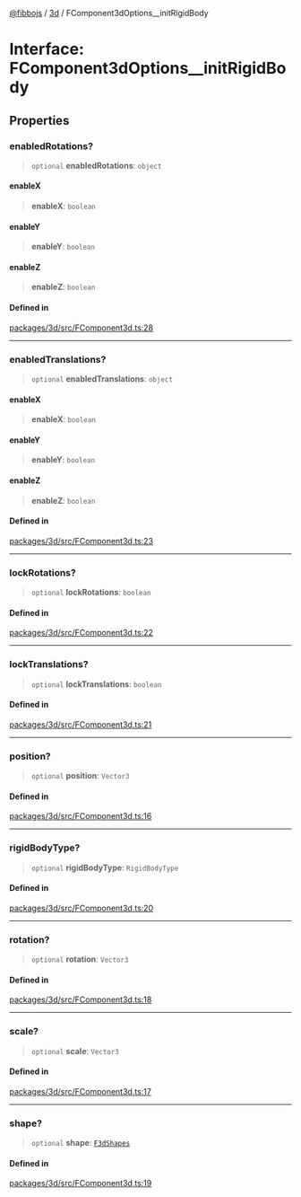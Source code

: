 [@fibbojs](/api/index) / [3d](/api/3d) / FComponent3dOptions\_\_initRigidBody

# Interface: FComponent3dOptions\_\_initRigidBody

## Properties

### enabledRotations?

> `optional` **enabledRotations**: `object`

#### enableX

> **enableX**: `boolean`

#### enableY

> **enableY**: `boolean`

#### enableZ

> **enableZ**: `boolean`

#### Defined in

[packages/3d/src/FComponent3d.ts:28](https://github.com/fibbojs/fibbo/blob/cb7d92d6e3e9106d66f5bb89ed29f3d87739ca2e/packages/3d/src/FComponent3d.ts#L28)

***

### enabledTranslations?

> `optional` **enabledTranslations**: `object`

#### enableX

> **enableX**: `boolean`

#### enableY

> **enableY**: `boolean`

#### enableZ

> **enableZ**: `boolean`

#### Defined in

[packages/3d/src/FComponent3d.ts:23](https://github.com/fibbojs/fibbo/blob/cb7d92d6e3e9106d66f5bb89ed29f3d87739ca2e/packages/3d/src/FComponent3d.ts#L23)

***

### lockRotations?

> `optional` **lockRotations**: `boolean`

#### Defined in

[packages/3d/src/FComponent3d.ts:22](https://github.com/fibbojs/fibbo/blob/cb7d92d6e3e9106d66f5bb89ed29f3d87739ca2e/packages/3d/src/FComponent3d.ts#L22)

***

### lockTranslations?

> `optional` **lockTranslations**: `boolean`

#### Defined in

[packages/3d/src/FComponent3d.ts:21](https://github.com/fibbojs/fibbo/blob/cb7d92d6e3e9106d66f5bb89ed29f3d87739ca2e/packages/3d/src/FComponent3d.ts#L21)

***

### position?

> `optional` **position**: `Vector3`

#### Defined in

[packages/3d/src/FComponent3d.ts:16](https://github.com/fibbojs/fibbo/blob/cb7d92d6e3e9106d66f5bb89ed29f3d87739ca2e/packages/3d/src/FComponent3d.ts#L16)

***

### rigidBodyType?

> `optional` **rigidBodyType**: `RigidBodyType`

#### Defined in

[packages/3d/src/FComponent3d.ts:20](https://github.com/fibbojs/fibbo/blob/cb7d92d6e3e9106d66f5bb89ed29f3d87739ca2e/packages/3d/src/FComponent3d.ts#L20)

***

### rotation?

> `optional` **rotation**: `Vector3`

#### Defined in

[packages/3d/src/FComponent3d.ts:18](https://github.com/fibbojs/fibbo/blob/cb7d92d6e3e9106d66f5bb89ed29f3d87739ca2e/packages/3d/src/FComponent3d.ts#L18)

***

### scale?

> `optional` **scale**: `Vector3`

#### Defined in

[packages/3d/src/FComponent3d.ts:17](https://github.com/fibbojs/fibbo/blob/cb7d92d6e3e9106d66f5bb89ed29f3d87739ca2e/packages/3d/src/FComponent3d.ts#L17)

***

### shape?

> `optional` **shape**: [`F3dShapes`](../enumerations/F3dShapes.md)

#### Defined in

[packages/3d/src/FComponent3d.ts:19](https://github.com/fibbojs/fibbo/blob/cb7d92d6e3e9106d66f5bb89ed29f3d87739ca2e/packages/3d/src/FComponent3d.ts#L19)
